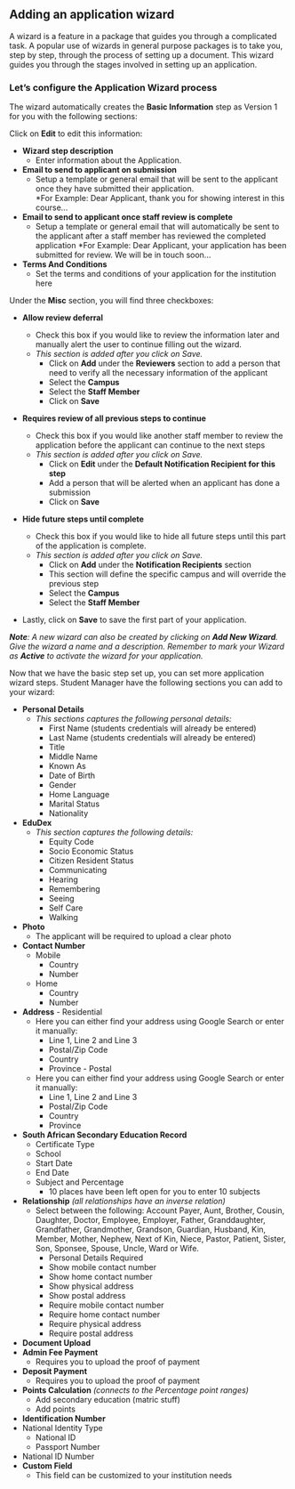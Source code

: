 ## **Adding an application wizard**

A wizard is a feature in a package that guides you through a complicated task. A popular use of wizards in general purpose packages is to take you, step by step, through the process of setting up a document. This wizard guides you through the stages involved in setting up an application.

### **Let’s configure the Application Wizard process**

The wizard automatically creates the **Basic Information** step as Version 1 for you with the following sections:

Click on **Edit** to edit this information:
 - **Wizard step description**  
    - Enter information about the Application.  
 - **Email to send to applicant on submission**
    - Setup a template or general email that will be sent to the applicant once they have submitted their application.  
    *For Example:  Dear Applicant, thank you for showing interest in this course...
 - **Email to send to applicant once staff review is complete**
    - Setup a template or general email that will automatically be sent to the applicant after a staff member has reviewed the completed application
    *For Example:  Dear Applicant, your application has been submitted for review.  We will be in touch soon...
 - **Terms And Conditions**
    - Set the terms and conditions of your application for the institution here
    
 Under the **Misc** section, you will find three checkboxes:
 
 - **Allow review deferral**
    - Check this box if you would like to review the information later and manually alert the user to continue filling out the wizard. 
    - _This section is added after you click on Save._
      - Click on **Add** under the **Reviewers** section to add a person that need to verify all the necessary information of the applicant
      - Select the **Campus**
      - Select the **Staff Member**
      - Click on **Save**
 - **Requires review of all previous steps to continue**
    - Check this box if you would like another staff member to review the application before the applicant can continue to the next steps
    - _This section is added after you click on Save._
      - Click on **Edit** under the **Default Notification Recipient for this step**
      - Add a person that will be alerted when an applicant has done a submission
      - Click on **Save**
 - **Hide future steps until complete**
    - Check this box if you would like to hide all future steps until this part of the application is complete.
    - _This section is added after you click on Save._
      - Click on **Add** under the **Notification Recipients** section 
      - This section will define the specific campus and will override the previous step
      - Select the **Campus**
      - Select the **Staff Member**
    
 - Lastly, click on **Save** to save the first part of your application. 

_**Note**:_
_A new wizard can also be created by clicking on **Add New Wizard**.  Give the wizard a name and a description._
_Remember to mark your Wizard as **Active** to activate the wizard for your application._

Now that we have the basic step set up, you can set more application wizard steps.  Student Manager have the following sections you can add to your wizard:

 - **Personal Details**
    - _This sections captures the following personal details:_
      - First Name (students credentials will already be entered)
      - Last Name (students credentials will already be entered)
      - Title
      - Middle Name
      - Known As
      - Date of Birth
      - Gender
      - Home Language
      - Marital Status
      - Nationality
  - **EduDex**
    - _This section captures the following details:_
      - Equity Code
      - Socio Economic Status
      - Citizen Resident Status
      - Communicating
      - Hearing
      - Remembering
      - Seeing
      - Self Care
      - Walking
  - **Photo**
    - The applicant will be required to upload a clear photo
  - **Contact Number**
    - Mobile
      - Country
      - Number
    - Home
      - Country
      - Number
   - **Address**
    - Residential
      - Here you can either find your address using Google Search or enter it manually:
        - Line 1, Line 2 and Line 3
        - Postal/Zip Code
        - Country
        - Province
    - Postal
      - Here you can either find your address using Google Search or enter it manually:
        - Line 1, Line 2 and Line 3
        - Postal/Zip Code
        - Country
        - Province
   - **South African Secondary Education Record**
        - Certificate Type
        - School
        - Start Date
        - End Date
     - Subject and Percentage
        - 10 places have been left open for you to enter 10 subjects
  - **Relationship** 
    _(all relationships have an inverse relation)_
    - Select between the following:  Account Payer, Aunt, Brother, Cousin, Daughter, Doctor, Employee, Employer, Father, Granddaughter, Grandfather, Grandmother, Grandson, Guardian, Husband, Kin, Member, Mother, Nephew, Next of Kin, Niece, Pastor, Patient, Sister, Son, Sponsee, Spouse, Uncle, Ward or Wife. 
      - Personal Details Required
      - Show mobile contact number
      - Show home contact number
      - Show physical address
      - Show postal address
      - Require mobile contact number
      - Require home contact number
      - Require physical address
      - Require postal address
- **Document Upload**
- **Admin Fee Payment**
  - Requires you to upload the proof of payment
- **Deposit Payment**
  - Requires you to upload the proof of payment
- **Points Calculation** 
  _(connects to the Percentage point ranges)_
    - Add secondary education (matric stuff)
    - Add points
 - **Identification Number**
  - National Identity Type
    - National ID
    - Passport Number
  - National ID Number
- **Custom Field**
  - This field can be customized to your institution needs
